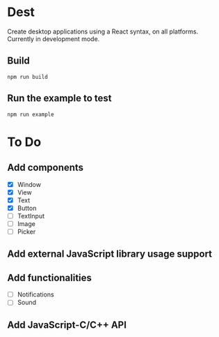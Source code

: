 # Dest

Create desktop applications using a React syntax, on all platforms.
Currently in development mode.

## Build

```
npm run build
```

## Run the example to test

```
npm run example
```

# To Do

## Add components

-   [x] Window
-   [x] View
-   [x] Text
-   [x] Button
-   [ ] TextInput
-   [ ] Image
-   [ ] Picker

## Add external JavaScript library usage support

## Add functionalities

-   [ ] Notifications
-   [ ] Sound

## Add JavaScript-C/C++ API

